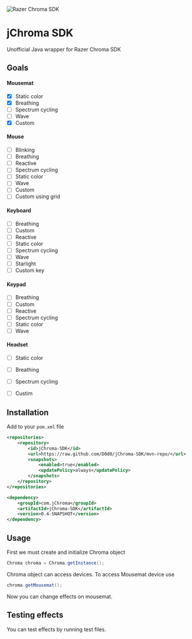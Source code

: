 ![Razer Chroma SDK](http://developer.razerzone.com/wp-content/uploads/works-with-razer-chroma.png)
# jChroma SDK
Unofficial Java wrapper for Razer Chroma SDK

Goals
-----
#### Mousemat
- [X] Static color
- [X] Breathing
- [ ] Spectrum cycling
- [ ] Wave
- [X] Custom

#### Mouse
- [ ] Blinking
- [ ] Breathing
- [ ] Reactive
- [ ] Spectrum cycling
- [ ] Static color
- [ ] Wave
- [ ] Custom
- [ ] Custom using grid

#### Keyboard
- [ ] Breathing
- [ ] Custom
- [ ] Reactive
- [ ] Static color
- [ ] Spectrum cycling
- [ ] Wave
- [ ] Starlight
- [ ] Custom key

#### Keypad
- [ ] Breathing
- [ ] Custom
- [ ] Reactive
- [ ] Spectrum cycling
- [ ] Static color
- [ ] Wave

#### Headset
- [ ] Static color
- [ ] Breathing
- [ ] Spectrum cycling
- [ ] Custim


Installation
------------
Add to your `pom.xml` file
```xml
<repositories>
    <repository>
        <id>jChroma-SDK</id>
        <url>https://raw.github.com/D0d0/jChroma-SDK/mvn-repo/</url>
        <snapshots>
            <enabled>true</enabled>
            <updatePolicy>always</updatePolicy>
        </snapshots>
    </repository>
</repositories>

<dependency>
    <groupId>com.jChroma</groupId>
    <artifactId>jChroma-SDK</artifactId>
    <version>0.4-SNAPSHOT</version>
</dependency>
```

Usage
-----
First we must create and initialize Chroma object
```java
Chroma chroma = Chroma.getInstance();
```

Chroma object can access devices. To access Mousemat device use
```java
chroma.getMousemat();
```
Now you can change effects on mousemat.

Testing effects
---------------
You can test effects by running test files.
